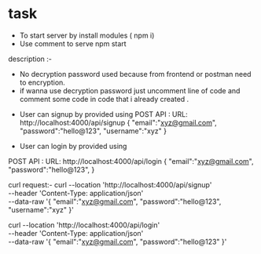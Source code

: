 # task

- To start server by install modules ( npm i)
- Use comment to serve npm start

description :-

- No decryption password used because from frontend or postman need to encryption.
- if wanna use decryption password just uncomment line of code and comment some code in code that i already created .

* User can signup by provided using
  POST API :
  URL: http://localhost:4000/api/signup
  {
  "email":"xyz@gmail.com",
  "password":"hello@123",
  "username":"xyz"
  }

* User can login by provided using

POST API :
URL: http://localhost:4000/api/login
{
"email":"xyz@gmail.com",
"password":"hello@123",
}

curl request:-
curl --location 'http://localhost:4000/api/signup' \
--header 'Content-Type: application/json' \
--data-raw '{
"email":"xyz@gmail.com",
"password":"hello@123",
"username":"xyz"
}'

curl --location 'http://localhost:4000/api/login' \
--header 'Content-Type: application/json' \
--data-raw '{
"email":"xyz@gmail.com",
"password":"hello@123"
}'
